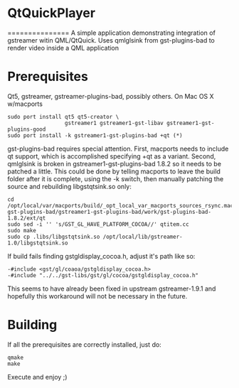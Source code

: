 # QtQuickPlayer
===============
A simple application demonstrating integration of gstreamer witin QML/QtQuick.
Uses qmlglsink from gst-plugins-bad to render video inside a QML application

# Prerequisites

Qt5, gstreamer, gstreamer-plugins-bad, possibly others. On Mac OS X w/macports
```
sudo port install qt5 qt5-creator \
                  gstreamer1 gstreamer1-gst-libav gstreamer1-gst-plugins-good
sudo port install -k gstreamer1-gst-plugins-bad +qt (*)
```

gst-plugins-bad requires special attention. First, macports needs to include
qt support, which is accomplished specifying +qt as a variant. 
Second, qmlglsink is broken in gstreamer1-gst-plugins-bad 1.8.2 so it needs 
to be patched a little. This could be done by telling macports to leave the
build folder after it is complete, using the -k switch, then manually patching
the source and rebuilding libgstqtsink.so only:

```
cd /opt/local/var/macports/build/_opt_local_var_macports_sources_rsync.macports.org_release_tarballs_ports_gnome_gstreamer1-gst-plugins-bad/gstreamer1-gst-plugins-bad/work/gst-plugins-bad-1.8.2/ext/qt
sudo sed -i '' 's/GST_GL_HAVE_PLATFORM_COCOA//' qtitem.cc
sudo make
sudo cp .libs/libgstqtsink.so /opt/local/lib/gstreamer-1.0/libgstqtsink.so
```

If build fails finding gstgldisplay_cocoa.h, adjust it's path like so:
```
-#include <gst/gl/coaoa/gstgldisplay_cocoa.h>
-#include "../../gst-libs/gst/gl/cocoa/gstgldisplay_cocoa.h"
```

This seems to have already been fixed in upstream gstreamer-1.9.1 and hopefully
this  workaround will not be necessary in the future.

# Building

If all the prerequisites are correctly installed, just do:
```
qmake
make
```
Execute and enjoy ;)

